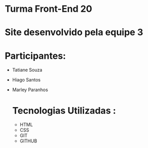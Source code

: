 
# Turma Front-End 20

# Site desenvolvido pela equipe 3

# Participantes:

- Tatiane Souza
- Hiago Santos
- Marley Paranhos

  # Tecnologias Utilizadas :


  - HTML
  - CSS
  - GIT
  - GITHUB
